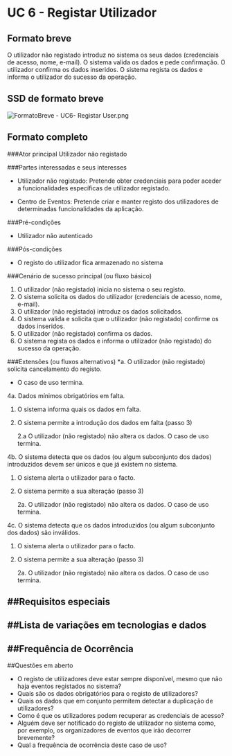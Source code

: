 # UC 6 - Registar Utilizador

##	Formato breve
O utilizador não registado introduz no sistema os seus dados (credenciais de acesso, nome, e-mail). O sistema valida os dados e pede confirmação. O utilizador confirma os dados inseridos. O sistema regista os dados e informa o utilizador do sucesso da operação.

##	SSD de formato breve
![FormatoBreve - UC6- Registar User.png](https://bitbucket.org/repo/goXzaB/images/1646878886-FormatoBreve%20-%20UC6-%20Registar%20User.png)
 
##	Formato completo

###Ator principal
Utilizador não registado

###Partes interessadas e seus interesses

* Utilizador não registado: Pretende obter credenciais para poder aceder a funcionalidades específicas de utilizador registado.

* Centro de Eventos: Pretende criar e manter registo dos utilizadores de determinadas funcionalidades da aplicação.

###Pré-condições
* Utilizador não autenticado

###Pós-condições
* O registo do utilizador fica armazenado no sistema

###Cenário de sucesso principal (ou fluxo básico)
1. O utilizador (não registado) inicia no sistema o seu registo.
2. O sistema solicita os dados do utilizador (credenciais de acesso, nome, e-mail).
3. O utilizador (não registado) introduz os dados solicitados.
4. O sistema valida e solicita que o utilizador (não registado) confirme os dados inseridos.
5. O utilizador (não registado) confirma os dados.
6. O sistema regista os dados e informa o utilizador (não registado) do sucesso da operação.


###Extensões (ou fluxos alternativos)
*a. O utilizador (não registado) solicita cancelamento do registo.

   * O caso de uso termina.

4a. Dados mínimos obrigatórios em falta.

1. O sistema informa quais os dados em falta.
2. O sistema permite a introdução dos dados em falta (passo 3)

	2.a O utilizador (não registado) não altera os dados. O caso de uso termina.

4b. O sistema detecta que os dados (ou algum subconjunto dos dados) introduzidos devem ser únicos e que já existem no sistema.

1. O sistema alerta o utilizador para o facto.

2. O sistema permite a sua alteração (passo 3)

	2a. O utilizador (não registado) não altera os dados. O caso de uso termina.

4c. O sistema detecta que os dados introduzidos (ou algum subconjunto dos dados) são inválidos.

1. O sistema alerta o utilizador para o facto.

2. O sistema permite a sua alteração (passo 3)

	2a. O utilizador (não registado) não altera os dados. O caso de uso termina.


##Requisitos especiais
- 

##Lista de variações em tecnologias e dados
-

##Frequência de Ocorrência
-

##Questões em aberto
* O registo de utilizadores deve estar sempre disponível, mesmo que não haja eventos registados no sistema?
* Quais são os dados obrigatórios para o registo de utilizadores?
* Quais os dados que em conjunto permitem detectar a duplicação de utilizadores?
* Como é que os utilizadores podem recuperar as credenciais de acesso?
* Alguém deve ser notificado do registo de utilizador no sistema como, por exemplo, os organizadores de eventos que irão decorrer brevemente?
* Qual a frequência de ocorrência deste caso de uso?